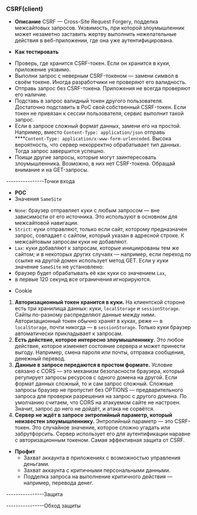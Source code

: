 ### **CSRF(client)**

* **Описание**
	CSRF — Cross-Site Request Forgery, подделка межсайтовых запросов. Уязвимость, при которой злоумышленник может незаметно заставить жертву выполнить нежелательные действия в веб-приложении, где она уже аутентифицирована.
	
* **Как тестировать**

- Проверь, где хранится CSRF-токен. Если он хранится в куки, приложение уязвимо.
- Выполни запрос с неверным CSRF-токеном — замени символ в своём токене. Иногда разработчики не проверяют его валидность.
- Отправь запрос без CSRF-токена. Приложения не всегда проверяют его наличие.
- Подставь в запрос валидный токен другого пользователя. Достаточно подставить в PoC свой собственный CSRF-токен. Если токен не привязан к сессии пользователя, сервис выполнит такой запрос.
- Если в запросе сложный формат данных, замени его на простой. Например, вместо `Content-Type: application/json` отправь ****`Content-Type: application/x-www-form-urlencoded`. Высока вероятность, что сервер некорректно обрабатывает тип данных. Тогда запрос завершится успешно.
- Поищи другие запросы, которые могут заинтересовать злоумышленника. Возможно, в них нет CSRF-токена. Обращай внимание и на GET-запросы.

----------------Точки входа

* **POC**
* Значения `SameSite`
- `None`: браузер отправляет куки с любым запросом — вне зависимости от его источника. Это используют в основном для межсайтовой навигации.
- `Strict`: куки отправляют, только если сайт, которому предназначен запрос, совпадает с сайтом, который указан в адресной строке. К межсайтовым запросам куки не добавляют.
- `Lax`: куки добавляют к запросам, которые инициированы тем же сайтом; и в некоторых других случаях — например, если переход по ссылке на другой домен использует метод GET.
Если у куки значение `SameSite` не установлено:
- браузер будет обрабатывать её как куки со значением `Lax`,
- в первые 120 секунд все ограничения игнорируются.
* Cookie
1. **Авторизационный токен хранится в куки.** На клиентской стороне есть три хранилища данных: куки, `localStorage` и `sessionStorage`. Сайты по-разному распределяют данные между ними. Авторизационный токен обычно хранят в куках, реже — в `localStorage`, почти никогда — в `sessionStorage`. Только куки браузер автоматически прикладывает к запросам.
2. **Есть действие, которое интересно злоумышленнику.** Это любое действие, которое изменяет состояние сервера и может принести выгоду. Например, смена пароля или почты, отправка сообщения, денежный перевод.
3. **Данные в запросе передаются в простом формате.** Условие связано с CORS — это механизм безопасности браузера, который регулирует запросы ресурсов с одного домена на другой. Если формат данных сложный, то и сам запрос сложный. Сложные запросы браузер не пропустит без OPTIONS — предварительного запроса для проверки разрешения на запрос с другого домена. По умолчанию считаем, что CORS на атакуемом сайте не настроен. Значит, запрос до него не дойдёт, и атака не сорвётся.
4. **Сервер не ждёт в запросе энтропийный параметр, который неизвестен злоумышленнику.** Энтропийный параметр — это CSRF-токен. Это случайное значение, которое сложно угадать или забрутфорсить. Сервер использует его для аутентификации наравне с авторизационным токеном. Самая эффективная защита от CSRF.



* **Профит**
	- Захват аккаунта в приложениях с возможностью управления деньгами.
	- Захват аккаунта с критичными персональными данными.
	- Подделка запроса на выполнение критичного действия — например, перевода денег.
	
----------------Защита

----------------Обход защиты
